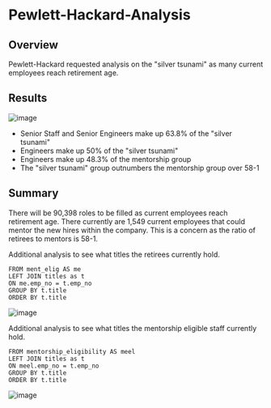 # Pewlett-Hackard-Analysis

## Overview
Pewlett-Hackard requested analysis on the "silver tsunami" as many current employees reach retirement age.

## Results
![image](https://user-images.githubusercontent.com/90434010/140673686-9065100e-a601-4d39-995f-9435fc3656fd.png)

- Senior Staff and Senior Engineers make up 63.8% of the "silver tsunami"
- Engineers make up 50% of the "silver tsunami"
- Engineers make up 48.3% of the mentorship group
- The "silver tsunami" group outnumbers the mentorship group over 58-1 

## Summary
There will be 90,398 roles to be filled as current employees reach retirement age. There currently are 1,549 current employees that could mentor the new hires within the company. This is a concern as the ratio of retirees to mentors is 58-1.

Additional analysis to see what titles the retirees currently hold.

```SELECT COUNT(me.emp_no), t.title
FROM ment_elig AS me
LEFT JOIN titles as t
ON me.emp_no = t.emp_no
GROUP BY t.title
ORDER BY t.title
```

![image](https://user-images.githubusercontent.com/90434010/140671753-787d0bcf-1e5e-4350-b1c2-e28f58175fbd.png)

Additional analysis to see what titles the mentorship eligible staff currently hold.

```SELECT COUNT(meel.emp_no), t.title
FROM mentorship_eligibility AS meel
LEFT JOIN titles as t
ON meel.emp_no = t.emp_no
GROUP BY t.title
ORDER BY t.title
```

![image](https://user-images.githubusercontent.com/90434010/140672558-c4ecd1ba-a2d5-4590-a523-bc0805a7dc6b.png)
